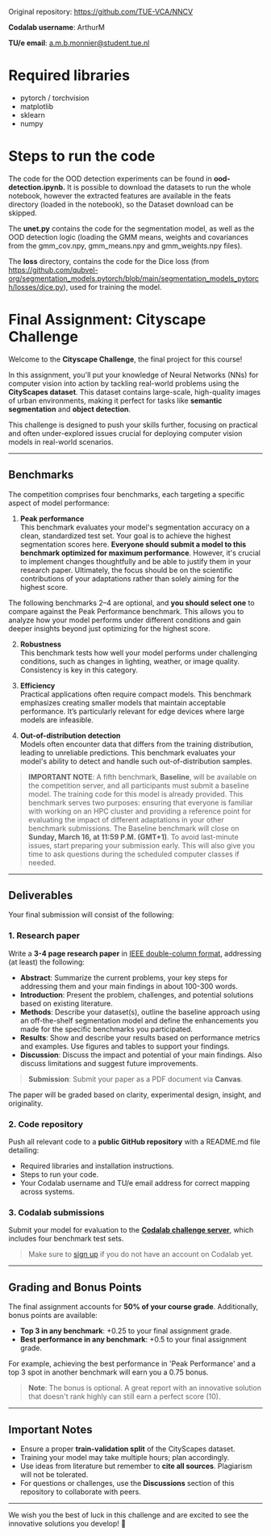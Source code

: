 Original repository: https://github.com/TUE-VCA/NNCV

**Codalab username**: ArthurM

**TU/e email**: a.m.b.monnier@student.tue.nl

# Required libraries
- pytorch / torchvision
- matplotlib
- sklearn
- numpy

# Steps to run the code

The code for the OOD detection experiments can be found in **ood-detection.ipynb.**
It is possible to download the datasets to run the whole notebook, however the extracted features are available in the feats directory (loaded in the notebook), so the Dataset download can be skipped.

The **unet.py** contains the code for the segmentation model, as well as the OOD detection logic (loading the GMM means, weights and covariances from the gmm_cov.npy, gmm_means.npy and gmm_weights.npy files).

The **loss** directory, contains the code for the Dice loss (from https://github.com/qubvel-org/segmentation_models.pytorch/blob/main/segmentation_models_pytorch/losses/dice.py), used for training the model.

# Final Assignment: Cityscape Challenge  

Welcome to the **Cityscape Challenge**, the final project for this course!  

In this assignment, you'll put your knowledge of Neural Networks (NNs) for computer vision into action by tackling real-world problems using the **CityScapes dataset**. This dataset contains large-scale, high-quality images of urban environments, making it perfect for tasks like **semantic segmentation** and **object detection**.  

This challenge is designed to push your skills further, focusing on practical and often under-explored issues crucial for deploying computer vision models in real-world scenarios.  

---

## Benchmarks  

The competition comprises four benchmarks, each targeting a specific aspect of model performance:  

1. **Peak performance**  
   This benchmark evaluates your model's segmentation accuracy on a clean, standardized test set. Your goal is to achieve the highest segmentation scores here. **Everyone should submit a model to this benchmark optimized for maximum performance**. However, it's crucial to implement changes thoughtfully and be able to justify them in your research paper. Ultimately, the focus should be on the scientific contributions of your adaptations rather than solely aiming for the highest score.

The following benchmarks 2–4 are optional, and **you should select one** to compare against the Peak Performance benchmark. This allows you to analyze how your model performs under different conditions and gain deeper insights beyond just optimizing for the highest score.

2. **Robustness**  
   This benchmark tests how well your model performs under challenging conditions, such as changes in lighting, weather, or image quality. Consistency is key in this category.  

3. **Efficiency**  
   Practical applications often require compact models. This benchmark emphasizes creating smaller models that maintain acceptable performance. It’s particularly relevant for edge devices where large models are infeasible.  

4. **Out-of-distribution detection**  
   Models often encounter data that differs from the training distribution, leading to unreliable predictions. This benchmark evaluates your model's ability to detect and handle such out-of-distribution samples.  

> **IMPORTANT NOTE**: A fifth benchmark, **Baseline**, will be available on the competition server, and all participants must submit a baseline model. The training code for this model is already provided. This benchmark serves two purposes: ensuring that everyone is familiar with working on an HPC cluster and providing a reference point for evaluating the impact of different adaptations in your other benchmark submissions. The Baseline benchmark will close on **Sunday, March 16, at 11:59 P.M. (GMT+1)**. To avoid last-minute issues, start preparing your submission early. This will also give you time to ask questions during the scheduled computer classes if needed.

---

## Deliverables  

Your final submission will consist of the following:  

### 1. Research paper  
Write a **3-4 page research paper** in [IEEE double-column format](https://www.overleaf.com/latex/templates/ieee-conference-template/grfzhhncsfqn), addressing (at least) the following:  

- **Abstract**: Summarize the current problems, your key steps for addressing them and your main findings in about 100-300 words.
- **Introduction**: Present the problem, challenges, and potential solutions based on existing literature.  
- **Methods**: Describe your dataset(s), outline the baseline approach using an off-the-shelf segmentation model and define the enhancements you made for the specific benchmarks you participated.  
- **Results**: Show and describe your results based on performance metrics and examples. Use figures and tables to support your findings. 
- **Discussion**: Discuss the impact and potential of your main findings. Also discuss limitations and suggest future improvements.

> **Submission**: Submit your paper as a PDF document via **Canvas**.

The paper will be graded based on clarity, experimental design, insight, and originality.  

### 2. Code repository  
Push all relevant code to a **public GitHub repository** with a README.md file detailing:  
- Required libraries and installation instructions.  
- Steps to run your code.  
- Your Codalab username and TU/e email address for correct mapping across systems.  

### 3. Codalab submissions  
Submit your model for evaluation to the [**Codalab challenge server**](https://codalab.lisn.upsaclay.fr/competitions/21622), which includes four benchmark test sets.
> Make sure to [sign up](https://codalab.lisn.upsaclay.fr/accounts/signup/?next=/) if you do not have an account on Codalab yet.

---

## Grading and Bonus Points  

The final assignment accounts for **50% of your course grade**. Additionally, bonus points are available:  

- **Top 3 in any benchmark**: +0.25 to your final assignment grade.  
- **Best performance in any benchmark**: +0.5 to your final assignment grade.  

For example, achieving the best performance in 'Peak Performance' and a top 3 spot in another benchmark will earn you a 0.75 bonus.  

> **Note**: The bonus is optional. A great report with an innovative solution that doesn't rank highly can still earn a perfect score (10).  

---

## Important Notes  

- Ensure a proper **train-validation split** of the CityScapes dataset.  
- Training your model may take multiple hours; plan accordingly.  
- Use ideas from literature but remember to **cite all sources**. Plagiarism will not be tolerated.  
- For questions or challenges, use the **Discussions** section of this repository to collaborate with peers.  

---

We wish you the best of luck in this challenge and are excited to see the innovative solutions you develop! 🚀